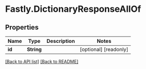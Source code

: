 # Fastly.DictionaryResponseAllOf

## Properties

Name | Type | Description | Notes
------------ | ------------- | ------------- | -------------
**id** | **String** |  | [optional] [readonly] 


[[Back to API list]](../../README.md#endpoints) [[Back to README]](../../README.md)
